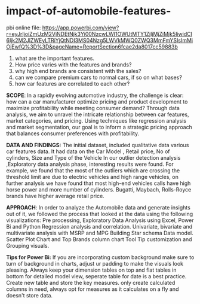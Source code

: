 # impact-of-automobile-features- 
pbi online file: https://app.powerbi.com/view?r=eyJrIjoiZmUzM2VjNDEtNjk3Yi00NzcwLWI1OWUtMTY1ZjljMjZiMjk5IiwidCI6Ijk2M2JlZWEyLTRiYjQtNDI3MS04Nzg5LWVkMWQ0ZWQ3MmFmYSIsImMiOjEwfQ%3D%3D&pageName=ReportSection6fcae2da8017cc59883b

1) what are the important features.
2) How price varies with the features and brands?
3) why high end brands are consistent with the sales?
4) can we compare premium cars to normal cars, if so on what bases?
5) how car features are correlated to each other?

**SCOPE**:
In a rapidly evolving automotive industry, the challenge is clear: how can a car manufacturer optimize pricing and product development to maximize profitability while meeting consumer demand? Through data analysis, we aim to unravel the intricate relationship between car features, market categories, and pricing. Using techniques like regression analysis and market segmentation, our goal is to inform a strategic pricing approach that balances consumer preferences with profitability. 

**DATA AND FINDINGS:**
The initial dataset, included qualitative data various car features data. It had data on the Car Model , Retail price, No of cylinders, Size and Type of the Vehicle
In our outlier detection analysis ,Exploratory data analysis phase, interesting results were found. For example, we found that the most of the outliers which are crossing the threshold limit are due to electric vehicles and high range vehicles, on further analysis we have found that most high-end vehicles calls have high horse power and more number of cylinders. Bugatti, Maybach, Rolls-Royce brands have higher average retail price.

**APPROACH**:
In order to analyze the Automobile data and generate insights out of it, we followed the process that looked at the data using the following visualizations:
Pre processing, Exploratory Data Analysis using Excel, Power Bi and Python
Regression analysis and correlation.
Univariate, bivariate and multivariate analysis with MSRP and MPG
Building Star schema Data model.
Scatter Plot Chart and Top Brands column chart
Tool Tip customization and Grouping visuals.

**Tips for Power Bi:**
If you are incorporating custom background make sure to turn of background in charts, adjust ur padding to make the visuals look pleasing.
Always keep your dimension tables on top and flat tables in bottom for detailed model view, seperate table for date is a best practice.
Create new table and store the key measures.
only create calculated columns in need, always opt for measures as it calculates on a fly and doesn't store data. 
